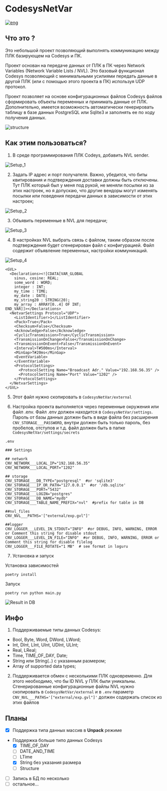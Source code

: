 # CodesysNetVar
[![eng](https://img.shields.io/badge/lang-eng-green.svg)](https://github.com/Lolita1001/CodesysNetVar/blob/master/README.MD)

## Что это ?

Это небольшой проект позволяющий выполнять коммуникацию между ПЛК базирующем на Codesys и ПК.

Проект основан на передаче данных от ПЛК в ПК через Network Variables (Network Variable Lists / NVL).
Это базовый функционал Codesys позволяющий с минимальными усилиями передать данные в другой ПЛК 
(или с помощью этого проекта в ПК) используя UDP протокол.

Проект позволяет на основе конфигурационных файлов Codesys файлов сформировать объекты переменных и принимать данные 
от ПЛК. Дополнительно, имеется возможность автоматически генерировать таблицу в базе данных PostgreSQL или Sqlite3 и 
заполнять ее по ходу получения данных.

![structure](../assets/media/Nvl_S.jpg?raw=true)

## Как этим пользоваться?

1. В среде программирования ПЛК Codeys, добавить NVL sender.

![Setup_1](../assets/media/Nvl_1.jpg?raw=true)

2. Задать IP адрес и порт получателя. Важно, убедится, что биты квитирования и подтверждения доставки должны 
быть отключены. Тут ПЛК который был у меня под рукой, не меняли посылки из за этих настроек, но я допускаю, 
что другие вендоры могут изменять посылки или поведения передачи данных в зависимости от этих настроек;

![Setup_2](../assets/media/Nvl_2.jpg?raw=true)

3. Объявить переменные в NVL для передачи;

![Setup_3](../assets/media/Nvl_3.jpg?raw=true)

4. В настройках NVL выбрать связь с файлом, таким образом после подтверждения будет сгенерирован файл с конфигурацией. 
Файл содержит объявление переменных, настройки коммуникаций.

![Setup_4](../assets/media/Nvl_4.jpg?raw=true)

    <GVL>
      <Declarations><![CDATA[VAR_GLOBAL
        sinus, cosine: REAL;
        some_word : WORD;
        integer : INT;
        my_time : TIME;
        my_date : DATE;
        my_string20 : STRING(20);
        my_array : ARRAY[0..4] OF INT;
    END_VAR]]></Declarations>
      <NetvarSettings Protocol="UDP">
        <ListIdentifier>1</ListIdentifier>
        <Pack>True</Pack>
        <Checksum>False</Checksum>
        <Acknowledge>False</Acknowledge>
        <CyclicTransmission>True</CyclicTransmission>
        <TransmissionOnChange>False</TransmissionOnChange>
        <TransmissionOnEvent>False</TransmissionOnEvent>
        <Interval>T#500ms</Interval>
        <MinGap>T#20ms</MinGap>
        <EventVariable>
        </EventVariable>
        <ProtocolSettings>
          <ProtocolSetting Name="Broadcast Adr." Value="192.168.56.35" />
          <ProtocolSetting Name="Port" Value="1202" />
        </ProtocolSettings>
      </NetvarSettings>
    </GVL>

5. Этот файл нужно скопировать в ```CodesysNetVar/external```

6. Настройка проекта выполняется через переменные окружения или файл .env. 
Файл .env должен находится в ```CodesysNetVar/settings```. Пароль от базы данных должен быть в виде 
файла без расширения ```CNV_STORAGE___PASSWORD```, внутри должен быть только пароль, без пробелов, отступов и т.д. файл 
должен быть в папке ```CodesysNetVar/settings/secrets```


```.env```
```
### Settings

## network
CNV_NETWORK___LOCAL_IP="192.168.56.35"
CNV_NETWORK___LOCAL_PORT="1202"

## storage
CNV_STORAGE___DB_TYPE="postgresql"  #or 'sqlite3'
CNV_STORAGE___IP_OR_PATH="127.0.0.1"  #or '/db.sqlite'
CNV_STORAGE___PORT="5432"
CNV_STORAGE___LOGIN="postgres"
CNV_STORAGE___DB_NAME="mydb"
CNV_STORAGE___TABLE_NAME_PREFIX="nvl"  #prefix for table in DB

##nvl_files
CNV_NVL___PATHS='["external/exp.gvl"]'

##logger
CNV_LOGGER___LEVEL_IN_STDOUT="INFO"  #or DEBUG, INFO, WARNING, ERROR or Comment this string for disable stdout
CNV_LOGGER___LEVEL_IN_FILE="INFO"  #or DEBUG, INFO, WARNING, ERROR or Comment this string for disable filelog
CNV_LOGGER___FILE_ROTATE="1 MB"  # see format in loguru
```

7. Установка и запуск

Установка зависимостей
```commandline
poetry install
```
Запуск
```commandline
poetry run python main.py
```

![Result in DB](../assets/media/Nvl_5.jpg?raw=true)

## Инфо

1. Поддерживаемые типы данных Codesys:
    
- Bool, Byte, Word, DWord, LWord;
- Int, DInt, LInt, UInt, UDInt, ULInt;
- Real, LReal;
- Time, TIME_OF_DAY, Date;
- String или String(..) с указанным размером;
- Array of supported data types;

2. Поддерживается обмен с несколькими ПЛК одновременно. Для этого необходимо, что бы ID NVL у ПЛК были уникальны. 
Сгенерированные конфигурационные файлы NVL нужно скопировать в ```CodesysNetVar/external``` и в ```.env``` параметр 
```CNV_NVL___PATHS='["external/exp.gvl"]'``` должен содержать список из этих файлов


## Планы

- [x] Поддержка типа данных массив в **Unpack** режиме
- Поддержка больше типо данных Codesys
  - [x] TIME_OF_DAY
  - [ ] DATE_AND_TIME
  - [ ] LTime
  - [x] String без указания размера
  - [ ] Structure
- [ ] Запись в БД по несколько
- [ ] остальное...
